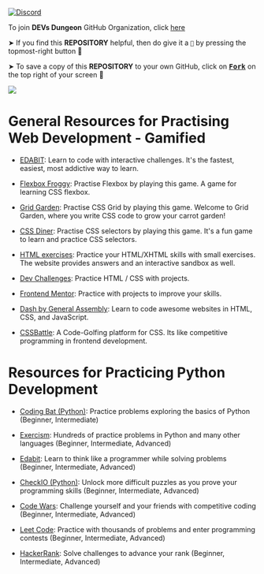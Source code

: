 [![Discord](https://img.shields.io/discord/865937470118297640.svg?logo=discord&colorB=5865F2)](https://discord.gg/ceMXzhfaka)

To join **DEVs Dungeon** GitHub Organization, click [here](https://github.com/Devs-Dungeon/support/issues/new?assignees=&labels=invite+me+to+the+organisation&template=invitation.yml&title=Please+invite+me+to+the+GitHub+Community+Organization)

➤ If you find this **REPOSITORY** helpful, then do give it a `🌟` by pressing the topmost-right button 🤗

➤ To save a copy of this **REPOSITORY** to your own GitHub, click on <a href="https://github.com/Devs-Dungeon/Resources/edit/main/README.md"><kbd><b>Fork</b></kbd></a> on the top right of your screen 🤗

![](https://user-images.githubusercontent.com/73097560/115834477-dbab4500-a447-11eb-908a-139a6edaec5c.gif)


# General Resources for Practising Web Development - Gamified

- [EDABIT](https://edabit.com/): Learn to code with interactive challenges. It's the fastest, easiest, most addictive way to learn.

- [Flexbox Froggy](https://flexboxfroggy.com/): Practise Flexbox by playing this game. A game for learning CSS flexbox.

- [Grid Garden](https://cssgridgarden.com): Practise CSS Grid by playing this game. Welcome to Grid Garden, where you write CSS code to grow your carrot garden!

- [CSS Diner](https://flukeout.github.io): Practise CSS selectors by playing this game. It's a fun game to learn and practice CSS selectors.

- [HTML exercises](http://www.landofcode.com/html-exercises/): Practice your HTML/XHTML skills with small exercises. The website provides answers and an interactive sandbox as well.

- [Dev Challenges](https://devchallenges.io/): Practice HTML / CSS with projects.

- [Frontend Mentor](https://www.frontendmentor.io/): Practice with projects to improve your skills.

- [Dash by General Assembly](https://dash.generalassemb.ly/): Learn to code awesome websites in HTML, CSS, and JavaScript.

- [CSSBattle](https://cssbattle.dev/): A Code-Golfing platform for CSS. Its like competitive programming in frontend development.

# Resources for Practicing Python Development

- [Coding Bat (Python)](https://codingbat.com/python): Practice problems exploring the basics of Python (Beginner, Intermediate)

- [Exercism](https://exercism.io/): Hundreds of practice problems in Python and many other languages (Beginner, Intermediate, Advanced)
 
- [Edabit](https://edabit.com/): Learn to think like a programmer while solving problems (Beginner, Intermediate, Advanced)

- [CheckIO (Python)](https://py.checkio.org/): Unlock more difficult puzzles as you prove your programming skills (Beginner, Intermediate, Advanced)

- [Code Wars](https://www.codewars.com/): Challenge yourself and your friends with competitive coding (Beginner, Intermediate, Advanced)

- [Leet Code](https://leetcode.com/): Practice with thousands of problems and enter programming contests (Beginner, Intermediate, Advanced)

- [HackerRank](https://www.hackerrank.com/): Solve challenges to advance your rank (Beginner, Intermediate, Advanced)
